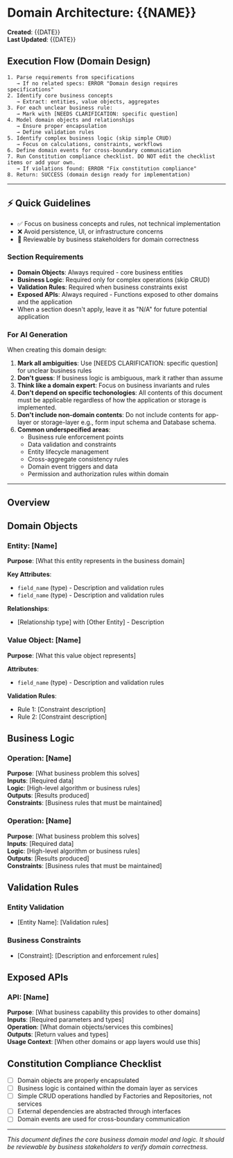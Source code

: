 # Domain Architecture: {{NAME}}

**Created**: {{DATE}}  
**Last Updated**: {{DATE}}

## Execution Flow (Domain Design)
```
1. Parse requirements from specifications
   → If no related specs: ERROR "Domain design requires specifications"
2. Identify core business concepts
   → Extract: entities, value objects, aggregates
3. For each unclear business rule:
   → Mark with [NEEDS CLARIFICATION: specific question]
4. Model domain objects and relationships
   → Ensure proper encapsulation
   → Define validation rules
5. Identify complex business logic (skip simple CRUD)
   → Focus on calculations, constraints, workflows
6. Define domain events for cross-boundary communication
7. Run Constitution compliance checklist. DO NOT edit the checklist items or add your own.
   → If violations found: ERROR "Fix constitution compliance"
8. Return: SUCCESS (domain design ready for implementation)
```

---

## ⚡ Quick Guidelines
- ✅ Focus on business concepts and rules, not technical implementation
- ❌ Avoid persistence, UI, or infrastructure concerns
- 🏢 Reviewable by business stakeholders for domain correctness

### Section Requirements
- **Domain Objects**: Always required - core business entities
- **Business Logic**: Required only for complex operations (skip CRUD)
- **Validation Rules**: Required when business constraints exist
- **Exposed APIs**: Always required - Functions exposed to other domains and the application
- When a section doesn't apply, leave it as "N/A" for future potential application


### For AI Generation
When creating this domain design:
1. **Mark all ambiguities**: Use [NEEDS CLARIFICATION: specific question] for unclear business rules
2. **Don't guess**: If business logic is ambiguous, mark it rather than assume
3. **Think like a domain expert**: Focus on business invariants and rules
4. **Don't depend on specific techonologies**: All contents of this document must be applicable regardless of how the application or storage is implemented.
5. **Don't include non-domain contents**: Do not include contents for app-layer or storage-layer e.g., form input schema and Database schema.
6. **Common underspecified areas**:
   - Business rule enforcement points
   - Data validation and constraints
   - Entity lifecycle management
   - Cross-aggregate consistency rules
   - Domain event triggers and data
   - Permission and authorization rules within domain

---

## Overview
<!-- Brief description of this domain and its responsibilities -->

## Domain Objects

### Entity: [Name]
<!-- Primary business entities -->
**Purpose**: [What this entity represents in the business domain]

**Key Attributes**:
- `field_name` (type) - Description and validation rules
- `field_name` (type) - Description and validation rules

**Relationships**:
- [Relationship type] with [Other Entity] - Description

### Value Object: [Name]  
<!-- Immutable objects that represent concepts -->
**Purpose**: [What this value object represents]

**Attributes**:
- `field_name` (type) - Description and validation rules

**Validation Rules**:
- Rule 1: [Constraint description]
- Rule 2: [Constraint description]

## Business Logic
<!-- Only include non-trivial business operations, skip simple CRUD -->

### Operation: [Name]
**Purpose**: [What business problem this solves]  
**Inputs**: [Required data]  
**Logic**: [High-level algorithm or business rules]  
**Outputs**: [Results produced]  
**Constraints**: [Business rules that must be maintained]

### Operation: [Name]
**Purpose**: [What business problem this solves]  
**Inputs**: [Required data]  
**Logic**: [High-level algorithm or business rules]  
**Outputs**: [Results produced]  
**Constraints**: [Business rules that must be maintained]

## Validation Rules
<!-- Domain-wide validation and business constraints -->

### Entity Validation
- [Entity Name]: [Validation rules]

### Business Constraints  
- [Constraint]: [Description and enforcement rules]

## Exposed APIs
<!-- Functions that will be exported from index.ts for use by other domains and the application -->

### API: [Name]
**Purpose**: [What business capability this provides to other domains]  
**Inputs**: [Required parameters and types]  
**Operation**: [What domain objects/services this combines]  
**Outputs**: [Return values and types]  
**Usage Context**: [When other domains or app layers would use this]

## Constitution Compliance Checklist
<!-- Verify adherence to constitution.md principles -->
- [ ] Domain objects are properly encapsulated
- [ ] Business logic is contained within the domain layer as services
- [ ] Simple CRUD operations handled by Factories and Repositories, not services
- [ ] External dependencies are abstracted through interfaces
- [ ] Domain events are used for cross-boundary communication

---
*This document defines the core business domain model and logic. It should be reviewable by business stakeholders to verify domain correctness.*